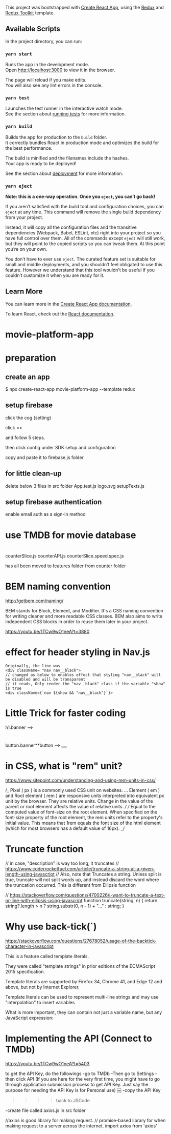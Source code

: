 This project was bootstrapped with [Create React App](https://github.com/facebook/create-react-app), using the [Redux](https://redux.js.org/) and [Redux Toolkit](https://redux-toolkit.js.org/) template.

## Available Scripts

In the project directory, you can run:

### `yarn start`

Runs the app in the development mode.<br />
Open [http://localhost:3000](http://localhost:3000) to view it in the browser.

The page will reload if you make edits.<br />
You will also see any lint errors in the console.

### `yarn test`

Launches the test runner in the interactive watch mode.<br />
See the section about [running tests](https://facebook.github.io/create-react-app/docs/running-tests) for more information.

### `yarn build`

Builds the app for production to the `build` folder.<br />
It correctly bundles React in production mode and optimizes the build for the best performance.

The build is minified and the filenames include the hashes.<br />
Your app is ready to be deployed!

See the section about [deployment](https://facebook.github.io/create-react-app/docs/deployment) for more information.

### `yarn eject`

**Note: this is a one-way operation. Once you `eject`, you can’t go back!**

If you aren’t satisfied with the build tool and configuration choices, you can `eject` at any time. This command will remove the single build dependency from your project.

Instead, it will copy all the configuration files and the transitive dependencies (Webpack, Babel, ESLint, etc) right into your project so you have full control over them. All of the commands except `eject` will still work, but they will point to the copied scripts so you can tweak them. At this point you’re on your own.

You don’t have to ever use `eject`. The curated feature set is suitable for small and middle deployments, and you shouldn’t feel obligated to use this feature. However we understand that this tool wouldn’t be useful if you couldn’t customize it when you are ready for it.

## Learn More

You can learn more in the [Create React App documentation](https://facebook.github.io/create-react-app/docs/getting-started).

To learn React, check out the [React documentation](https://reactjs.org/).

# movie-platform-app

# preparation

## create an app

$ npx create-react-app movie-platform-app --template redux

## setup firebase

click the cog (setting)

click <>

and follow 5 steps.

then click config under SDK setup and configuration

copy and paste it to firebase.js folder

## for little clean-up

delete below 3 files in src folder
App.test.js
logo.svg
setupTexts.js

## setup firebase authentication

enable email auth as a sign-in method

# use TMDB for movie database

#

counterSlice.js
counterAPI.js
counterSlice.speed.spec.js

has all been moved to features folder from counter folder

# BEM naming convention

http://getbem.com/naming/

BEM stands for Block, Element, and Modifier. It's a CSS naming convention for writing cleaner and more readable CSS classes. BEM also aims to write independent CSS blocks in order to reuse them later in your project.

https://youtu.be/1TCw9wO1neA?t=3880

# effect for header styling in Nav.js

    Originally, the line was
    <div className= "nav nav__black">
    // changed as below to enables effect that styling "nav__black" will be disabled and will be transparent
    // it reads, Only render the "nav__black" class if the variable "show" is true
    <div className={`nav ${show && "nav__black"}`}>

# Little Trick for faster coding

h1.banner ==> <h1 className=“banner”></h1>
button.banner**button ==> <button className="banner**button"></button>

# in CSS, what is "rem" unit?

<!-- as in,
.banner__title {
font-size: 3rem;
font-weight: 800;
padding-bottom: 0.3rem
}
-->

https://www.sitepoint.com/understanding-and-using-rem-units-in-css/

/_ Pixel ( px ) is a commonly used CSS unit on websites. ... Element ( em ) and Root element ( rem ) are responsive units interpreted into equivalent px unit by the browser. They are relative units. Change in the value of the parent or root element affects the value of relative units. _/
/_ Equal to the computed value of font-size on the root element. When specified on the font-size property of the root element, the rem units refer to the property's initial value. This means that 1rem equals the font size of the html element (which for most browsers has a default value of 16px). _/

# Truncate function

// in case, "description" is way too long, it truncates
// https://www.coderrocketfuel.com/article/truncate-a-string-at-a-given-length-using-javascript
// Also, note that Truncates a string. Unless split is true, truncate will not split words up, and instead discard the word where the truncation occurred. This is different from Ellipsis function

// https://stackoverflow.com/questions/4700226/i-want-to-truncate-a-text-or-line-with-ellipsis-using-javascript
function truncate(string, n) {
return string?.length > n ? string.substr(0, n - 1) + "..." : string;
}

# Why use back-tick(`)

https://stackoverflow.com/questions/27678052/usage-of-the-backtick-character-in-javascript

This is a feature called template literals.

They were called "template strings" in prior editions of the ECMAScript 2015 specification.

Template literals are supported by Firefox 34, Chrome 41, and Edge 12 and above, but not by Internet Explorer.

Template literals can be used to represent multi-line strings and may use "interpolation" to insert variables

What is more important, they can contain not just a variable name, but any JavaScript expression:

# Implementing the API (Connect to TMDb)

https://youtu.be/1TCw9wO1neA?t=5403

to get the API Key, do the followings
-go to TMDb
-Then go to Settings
-then click API
(If you are here for the very first time, you might have to go through application submission process to get API Key. Just say the purpose for needing the API Key is for Personal use)
￼
-copy the API Key

> > > > back to JSCode

-create file called axios.js in src folder

//axios is good library for making request.
// promise-based library for when making request to a server across the internet.
import axios from 'axios'
